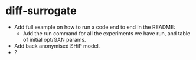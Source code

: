 # diff-surrogate
- Add full example on how to run a code end to end in the README:
  - Add the run command for all the experiments we have run, and table of initial opt/GAN params.
- Add back anonymised SHiP model.
- ?
